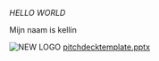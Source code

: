 
*HELLO WORLD*

Mijn naam is kellin

![NEW LOGO](https://user-images.githubusercontent.com/78432932/177764691-466dd17b-0fb8-4af6-826b-8643d2a6da11.png)
[pitchdecktemplate.pptx](https://github.com/KellinGitHubSchaap/Portfolio-Code-Snippets/files/9063183/pitchdecktemplate.pptx)

